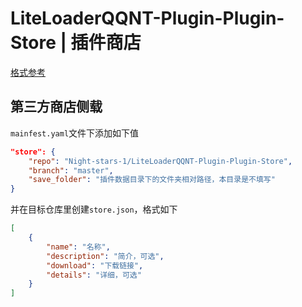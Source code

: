 # LiteLoaderQQNT-Plugin-Plugin-Store | 插件商店

[格式参考](https://liteloaderqqnt.github.io/docs/introduction.html#manifest-json)

## 第三方商店侧载

`mainfest.yaml`文件下添加如下值
```json
"store": {
    "repo": "Night-stars-1/LiteLoaderQQNT-Plugin-Plugin-Store",
    "branch": "master",
    "save_folder": "插件数据目录下的文件夹相对路径，本目录是不填写"
}
```
并在目标仓库里创建`store.json`，格式如下
```json
[
    {
        "name": "名称",
        "description": "简介，可选",
        "download": "下载链接",
        "details": "详细，可选"
    }
]
```